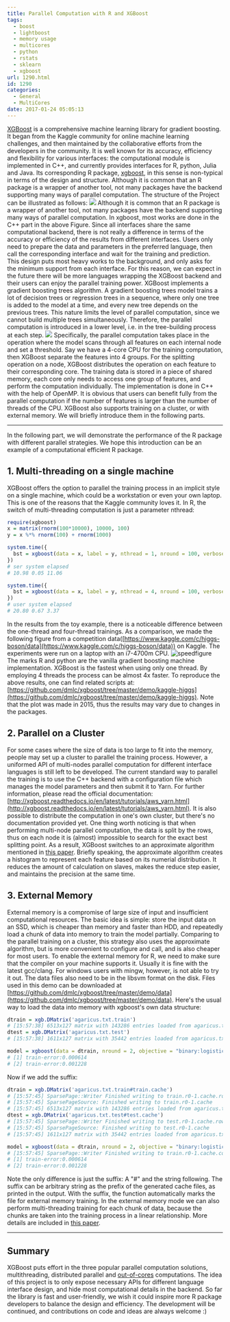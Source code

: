 ```yaml
---
title: Parallel Computation with R and XGBoost
tags:
  - boost
  - lightboost
  - memory usage
  - multicores
  - python
  - rstats
  - sklearn
  - xgboost
url: 1290.html
id: 1290
categories:
  - General
  - MultiCores
date: 2017-01-24 05:05:13
---
```


[XGBoost](https://github.com/dmlc/xgboost) is a comprehensive machine learning library for gradient boosting. It began from the Kaggle community for online machine learning challenges, and then maintained by the collaborative efforts from the developers in the community. It is well known for its accuracy, efficiency and flexibility for various interfaces: the computational module is implemented in C++, and currently provides interfaces for R, python, Julia and Java. Its corresponding R package, [xgboost](https://github.com/dmlc/xgboost/tree/master/R-package), in this sense is non-typical in terms of the design and structure. Although it is common that an R package is a wrapper of another tool, not many packages have the backend supporting many ways of parallel computation. The structure of the Project can be illustrated as follows: ![](/oneXPU/uploads/2016/11/xgboost-struct-1-1024x570.png) Although it is common that an R package is a wrapper of another tool, not many packages have the backend supporting many ways of parallel computation. In xgboost, most works are done in the C++ part in the above Figure. Since all interfaces share the same computational backend, there is not really a difference in terms of the accuracy or efficiency of the results from different interfaces. Users only need to prepare the data and parameters in the preferred language, then call the corresponding interface and wait for the training and prediction. This design puts most heavy works to the background, and only asks for the minimum support from each interface. For this reason, we can expect in the future there will be more languages wrapping the XGBoost backend and their users can enjoy the parallel training power. XGBoost implements a gradient boosting trees algorithm. A gradient boosting trees model trains a lot of decision trees or regression trees in a sequence, where only one tree is added to the model at a time, and every new tree depends on the previous trees. This nature limits the level of parallel computation, since we cannot build multiple trees simultaneously. Therefore, the parallel computation is introduced in a lower level, i.e. in the tree-building process at each step. ![](/oneXPU/uploads/2017/01/xgboost-2.png) Specifically, the parallel computation takes place in the operation where the model scans through all features on each internal node and set a threshold. Say we have a 4-core CPU for the training computation, then XGBoost separate the features into 4 groups. For the splitting operation on a node, XGBoost distributes the operation on each feature to their corresponding core. The training data is stored in a piece of shared memory, each core only needs to access one group of features, and perform the computation individually. The implementation is done in C++ with the help of OpenMP. It is obvious that users can benefit fully from the parallel computation if the number of features is larger than the number of threads of the CPU. XGBoost also supports training on a cluster, or with external memory. We will briefly introduce them in the following parts.

* * *

In the following part, we will demonstrate the performance of the R package with different parallel strategies. We hope this introduction can be an example of a computational efficient R package.

**1\. Multi-threading on a single machine**
-------------------------------------------

XGBoost offers the option to parallel the training process in an implicit style on a single machine, which could be a workstation or even your own laptop. This is one of the reasons that the Kaggle community loves it. In R, the switch of multi-threading computation is just a parameter nthread:

```r
require(xgboost)
x = matrix(rnorm(100*10000), 10000, 100)
y = x %*% rnorm(100) + rnorm(1000)

system.time({
  bst = xgboost(data = x, label = y, nthread = 1, nround = 100, verbose = FALSE)
})
# ser system elapsed
# 10.98 0.05 11.06

system.time({
  bst = xgboost(data = x, label = y, nthread = 4, nround = 100, verbose = FALSE)
})
# user system elapsed
# 20.80 0.67 3.37
```

In the results from the toy example, there is a noticeable difference between the one-thread and four-thread trainings. As a comparison, we made the following figure from a competition data([https://www.kaggle.com/c/higgs-boson/data](https://www.kaggle.com/c/higgs-boson/data)) on Kaggle. The experiments were run on a laptop with an i7-4700m CPU. ![speedfigure](/oneXPU/uploads/2016/11/SpeedFigure-1024x843.png) The marks R and python are the vanilla gradient boosting machine implementation. XGBoost is the fastest when using only one thread. By employing 4 threads the process can be almost 4x faster. To reproduce the above results, one can find related scripts at:[https://github.com/dmlc/xgboost/tree/master/demo/kaggle-higgs](https://github.com/dmlc/xgboost/tree/master/demo/kaggle-higgs). Note that the plot was made in 2015, thus the results may vary due to changes in the packages.

**2\. Parallel on a Cluster**
-----------------------------

For some cases where the size of data is too large to fit into the memory, people may set up a cluster to parallel the training process. However, a uniformed API of multi-nodes parallel computation for different interface languages is still left to be developed. The current standard way to parallel the training is to use the C++ backend with a configuration file which manages the model parameters and then submit it to Yarn. For further information, please read the official documentation: [http://xgboost.readthedocs.io/en/latest/tutorials/aws_yarn.html](http://xgboost.readthedocs.io/en/latest/tutorials/aws_yarn.html). It is also possible to distribute the computation in one's own cluster, but there's no documentation provided yet. One thing worth noticing is that when performing multi-node parallel computation, the data is split by the rows, thus on each node it is (almost) impossible to search for the exact best splitting point. As a result, XGBoost switches to an approximate algorithm mentioned in [this paper](http://www.kdd.org/kdd2016/papers/files/rfp0697-chenAemb.pdf). Briefly speaking, the approximate algorithm creates a histogram to represent each feature based on its numerial distribution. It reduces the amount of calculation on slaves, makes the reduce step easier, and maintains the precision at the same time.

**3\. External Memory**
-----------------------

External memory is a compromise of large size of input and insufficient computational resources. The basic idea is simple: store the input data on an SSD, which is cheaper than memory and faster than HDD, and repeatedly load a chunk of data into memory to train the model partially. Comparing to the parallel training on a cluster, this strategy also uses the approximate algorithm, but is more convenient to configure and call, and is also cheaper for most users. To enable the external memory for R, we need to make sure that the compiler on your machine supports it. Usually it is fine with the latest gcc/clang. For windows users with mingw, however, is not able to try it out. The data files also need to be in the libsvm format on the disk. Files used in this demo can be downloaded at [https://github.com/dmlc/xgboost/tree/master/demo/data](https://github.com/dmlc/xgboost/tree/master/demo/data). Here's the usual way to load the data into memory with xgboost's own data structure:

```r
dtrain = xgb.DMatrix('agaricus.txt.train')
# [15:57:38] 6513x127 matrix with 143286 entries loaded from agaricus.txt.train
dtest = xgb.DMatrix('agaricus.txt.test')
# [15:57:38] 1611x127 matrix with 35442 entries loaded from agaricus.txt.test

model = xgboost(data = dtrain, nround = 2, objective = "binary:logistic")
# [1] train-error:0.000614 
# [2] train-error:0.001228
```

Now if we add the suffix:

```r
dtrain = xgb.DMatrix('agaricus.txt.train#train.cache')
# [15:57:45] SparsePage::Writer Finished writing to train.r0-1.cache.row.page
# [15:57:45] SparsePageSource: Finished writing to train.r0-1.cache
# [15:57:45] 6513x127 matrix with 143286 entries loaded from agaricus.txt.train#train.cache
dtest = xgb.DMatrix('agaricus.txt.test#test.cache')
# [15:57:45] SparsePage::Writer Finished writing to test.r0-1.cache.row.page
# [15:57:45] SparsePageSource: Finished writing to test.r0-1.cache
# [15:57:45] 1611x127 matrix with 35442 entries loaded from agaricus.txt.test#test.cache

model = xgboost(data = dtrain, nround = 2, objective = "binary:logistic")
# [15:57:45] SparsePage::Writer Finished writing to train.r0-1.cache.col.page
# [1] train-error:0.000614 
# [2] train-error:0.001228
```

Note the only difference is just the suffix: A "#" and the string following. The suffix can be arbitrary string as the prefix of the generated cache files, as printed in the output. With the suffix, the function automatically marks the file for external memory training. In the external memory mode we can also perform multi-threading training for each chunk of data, because the chunks are taken into the training process in a linear relationship. More details are included in [this paper](http://www.kdd.org/kdd2016/papers/files/rfp0697-chenAemb.pdf).

* * *

Summary
-------

XGBoost puts effort in the three popular parallel computation solutions, multithreading, distributed parallel and [out-of-cores](https://en.wikipedia.org/wiki/Out-of-core_algorithm) computations. The idea of this project is to only expose necessary APIs for different language interface design, and hide most computational details in the backend. So far the library is fast and user-friendly, we wish it could inspire more R package developers to balance the design and efficiency. The development will be continued, and contributions on code and ideas are always welcome :)